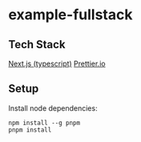 # example-fullstack

## Tech Stack
[Next.js (typescript)](https://nextjs.org/)
[Prettier.io](https://prettier.io/docs/en/index.html)


## Setup

Install node dependencies:

```shell
npm install --g pnpm
pnpm install
```